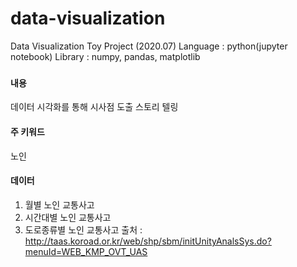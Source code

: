 # data-visualization
Data Visualization Toy Project (2020.07)
Language : python(jupyter notebook)
Library : numpy, pandas, matplotlib

### 
#### 내용 
데이터 시각화를 통해 시사점 도출 스토리 텔링
#### 주 키워드
노인
#### 데이터 
1. 월별 노인 교통사고
2. 시간대별 노인 교통사고 
3. 도로종류별 노인 교통사고 
출처 : http://taas.koroad.or.kr/web/shp/sbm/initUnityAnalsSys.do?menuId=WEB_KMP_OVT_UAS


